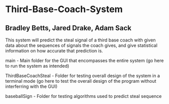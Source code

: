 # Third-Base-Coach-System
## Bradley Betts, Jared Drake, Adam Sack
This system will predict the steal signal of a third base coach with given data about the sequences of signals the coach gives, and give statistical information on how accurate that prediction is.

main - Main folder for the GUI that encompasses the entire system (go here to run the system as intended)

ThirdBaseCoachSteal - Folder for testing overall design of the system in a terminal mode (go here to test the overall design of the program without interferring with the GUI)

baseballSign - Folder for testing algorithms used to predict steal sequence
